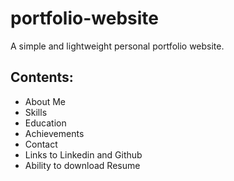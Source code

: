 # portfolio-website
A simple and lightweight personal portfolio website.

## Contents:

* About Me
* Skills
* Education
* Achievements
* Contact
* Links to Linkedin and Github
* Ability to download Resume



